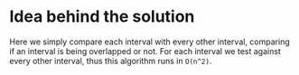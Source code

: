 # Idea behind the solution

Here we simply compare each interval with every other interval, comparing if an interval is being overlapped or not. For each interval we test against every other interval, thus this algorithm runs in `O(n^2)`.
